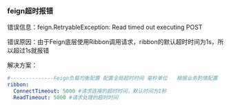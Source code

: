 ### feign超时报错

错误信息：feign.RetryableException: Read timed out executing POST

错误原因：由于Feign底层使用Ribbon调用请求，ribbon的默认超时时间为1s，所以超过1s就报错

解决方案：

```yml
#--------------Feign负载均衡配置 配置全局超时时间 毫秒单位   根据业务酌情配置
ribbon:
  ConnectTimeout: 5000 #请求连接的超时时间，默认时间为1秒
  ReadTimeout: 5000 #请求处理的超时时间
```